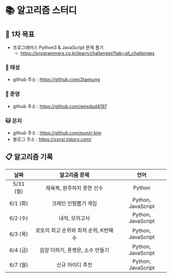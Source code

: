 # 📚 알고리즘 스터디

## 📌 1차 목표

- 프로그래머스 Python3 & JavaScript 문제 풀기
  - https://programmers.co.kr/learn/challenges?tab=all_challenges





### 🐸 태성

- github 주소 : https://github.com/2taesung



### 🐰 준영

- github 주소 : https://github.com/wnsdud4197



### 🐱 은지

- github 주소 : https://github.com/eunzi-kim
- 블로그 주소 : https://xxnxi.tistory.com/





## 📋 알고리즘 기록

|   날짜    |             알고리즘 문제             |        언어        |
| :-------: | :-----------------------------------: | :----------------: |
| 5/31 (월) |      체육복, 완주하지 못한 선수       |       Python       |
| 6/1 (화)  |         크레인 인형뽑기 게임          | Python, JavaScript |
| 6/2 (수)  |            내적, 모의고사             | Python, JavaScript |
| 6/3 (목)  | 로또의 최고 순위와 최저 순위, K번째수 | Python, JavaScript |
| 6/4 (금)  |   음양 더하기, 폰켓몬, 소수 만들기    | Python, JavaScript |
| 6/7 (월)  |           신규 아이디 추천            | Python, JavaScript |

